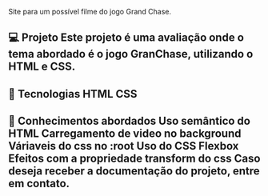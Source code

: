 Site para um possível filme do jogo Grand Chase.


💻 Projeto
Este projeto é uma avaliação onde o tema abordado é o jogo GranChase, utilizando o HTML e CSS.
--------------------------
🚀 Tecnologias
HTML
CSS
--------------------------
📔 Conhecimentos abordados
 Uso semântico do HTML
 Carregamento de video no background
 Váriaveis do css no :root
 Uso do CSS Flexbox
 Efeitos com a propriedade transform do css
 Caso deseja receber a documentação do projeto, entre em contato. 
--------------------------

